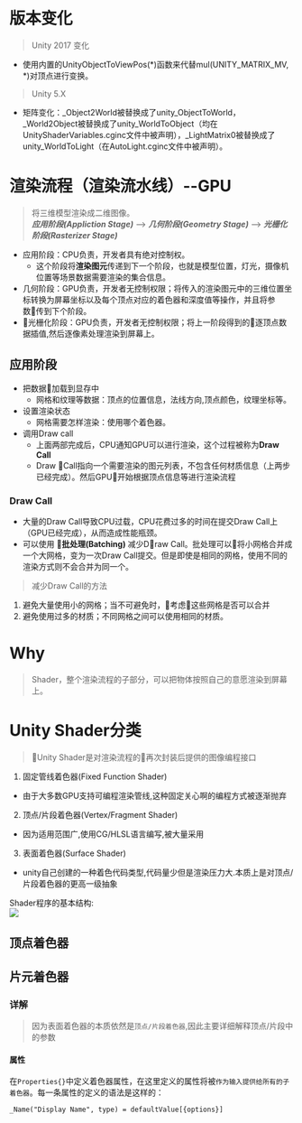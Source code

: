 # 版本变化
> Unity 2017 变化
  + 使用内置的UnityObjectToViewPos(*)函数来代替mul(UNITY_MATRIX_MV, *)对顶点进行变换。
> Unity 5.X
  + 矩阵变化：_Object2World被替换成了unity_ObjectToWorld，_World2Object被替换成了unity_WorldToObject（均在UnityShaderVariables.cginc文件中被声明），_LightMatrix0被替换成了unity_WorldToLight（在AutoLight.cginc文件中被声明）。
# 渲染流程（渲染流水线）--GPU
>将三维模型渲染成二维图像。<br>
>***应用阶段(Appliction Stage)*** --> ***几何阶段(Geometry Stage)*** --> ***光栅化阶段(Rasterizer Stage)***

+ 应用阶段：CPU负责，开发者具有绝对控制权。
  + 这个阶段将**渲染图元**传递到下一个阶段，也就是模型位置，灯光，摄像机位置等场景数据需要渲染的集合信息。
+ 几何阶段：GPU负责，开发者无控制权限；将传入的渲染图元中的三维位置坐标转换为屏幕坐标以及每个顶点对应的着色器和深度值等操作，并且将参数传到下个阶段。
+ 光栅化阶段：GPU负责，开发者无控制权限；将上一阶段得到的逐顶点数据插值,然后逐像素处理渲染到屏幕上。
## 应用阶段
+ 把数据加载到显存中
  + 网格和纹理等数据：顶点的位置信息，法线方向,顶点颜色，纹理坐标等。
+ 设置渲染状态
  + 网格需要怎样渲染：使用哪个着色器。
+ 调用Draw call
  + 上面两部完成后，CPU通知GPU可以进行渲染，这个过程被称为**Draw Call**
  + Draw Call指向一个需要渲染的图元列表，不包含任何材质信息（上两步已经完成）。然后GPU开始根据顶点信息等进行渲染流程
### Draw Call
+ 大量的Draw Call导致CPU过载，CPU花费过多的时间在提交Draw Call上（GPU已经完成），从而造成性能瓶颈。
+ 可以使用 **批处理(Batching)** 减少Draw Call。批处理可以将小网格合并成一个大网格，变为一次Draw Call提交。但是即使是相同的网格，使用不同的渲染方式则不会合并为同一个。
>减少Draw Call的方法
1. 避免大量使用小的网格；当不可避免时，考虑这些网格是否可以合并
2. 避免使用过多的材质；不同网格之间可以使用相同的材质。
# Why
>Shader，整个渲染流程的子部分，可以把物体按照自己的意愿渲染到屏幕上。
# Unity Shader分类
> Unity Shader是对渲染流程的再次封装后提供的图像编程接口
1. 固定管线着色器(Fixed Function Shader)
  + 由于大多数GPU支持可编程渲染管线,这种固定关心啊的编程方式被逐渐抛弃
2. 顶点/片段着色器(Vertex/Fragment Shader)
  + 因为适用范围广,使用CG/HLSL语言编写,被大量采用
3. 表面着色器(Surface Shader)
  + unity自己创建的一种着色代码类型,代码量少但是渲染压力大.本质上是对顶点/片段着色器的更高一级抽象

Shader程序的基本结构:<br>
![](https://onevcat.com/assets/images/2013/shader-structure.png)

## 顶点着色器
## 片元着色器
### 详解
>因为表面着色器的本质依然是`顶点/片段着色器`,因此主要详细解释顶点/片段中的参数

#### 属性
在`Properties{}`中定义着色器属性，在这里定义的属性将被`作为输入提供给所有的子着色器`。每一条属性的定义的语法是这样的：

```_Name("Display Name", type) = defaultValue[{options}]```
